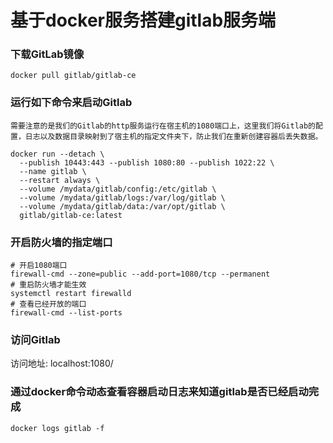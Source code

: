# 基于docker服务搭建gitlab服务端

### 下载GitLab镜像

```linux
docker pull gitlab/gitlab-ce
```

### 运行如下命令来启动Gitlab

```text
需要注意的是我们的Gitlab的http服务运行在宿主机的1080端口上，这里我们将Gitlab的配置，日志以及数据目录映射到了宿主机的指定文件夹下，防止我们在重新创建容器后丢失数据。
```

```linux
docker run --detach \
  --publish 10443:443 --publish 1080:80 --publish 1022:22 \
  --name gitlab \
  --restart always \
  --volume /mydata/gitlab/config:/etc/gitlab \
  --volume /mydata/gitlab/logs:/var/log/gitlab \
  --volume /mydata/gitlab/data:/var/opt/gitlab \
  gitlab/gitlab-ce:latest

```

### 开启防火墙的指定端口

```linux
# 开启1080端口
firewall-cmd --zone=public --add-port=1080/tcp --permanent 
# 重启防火墙才能生效
systemctl restart firewalld
# 查看已经开放的端口
firewall-cmd --list-ports
```

### 访问Gitlab

访问地址: localhost:1080/

### 通过docker命令动态查看容器启动日志来知道gitlab是否已经启动完成

```linux
docker logs gitlab -f
```

